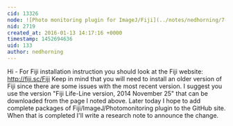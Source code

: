 ```yaml
---
cid: 13326
node: ![Photo monitoring plugin for ImageJ/Fiji](../notes/nedhorning/7-6-2012/photo-monitoring-plugin-imagejfiji)
nid: 2719
created_at: 2016-01-13 14:17:16 +0000
timestamp: 1452694636
uid: 133
author: nedhorning
---
```


Hi - For Fiji installation instruction you should look at the Fiji website: http://fiji.sc/Fiji
Keep in mind that you will need to install an older version of Fiji since there are some issues with the most recent version. I suggest you use the version "Fiji Life-Line version, 2014 November 25" that can be downloaded from the page I noted above. Later today I hope to add complete packages of Fiji/ImageJ/Photomonitoring plugin to the GitHub site. When that is completed I'll write a research note to announce the change. 